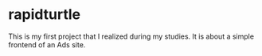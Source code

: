 # rapidturtle
This is my first project that I realized during my studies. It is about a simple frontend of an Ads site.

